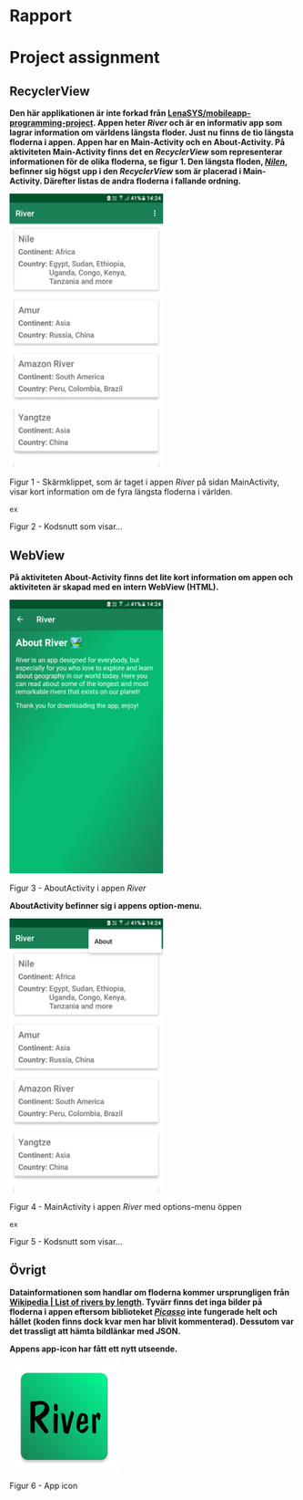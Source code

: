 # Rapport

# Project assignment

## RecyclerView

**Den här applikationen är inte forkad från [LenaSYS/mobileapp-programming-project](https://github.com/LenaSYS/mobileapp-programming-project). Appen heter <i>River</i> och är en informativ app som lagrar information om världens längsta floder. Just nu finns de tio längsta floderna i appen. Appen har en Main-Activity och en About-Activity. På aktiviteten Main-Activity finns det en <i>RecyclerView</i> som representerar informationen för de olika floderna, se figur 1. Den längsta floden, <i>[Nilen](https://en.wikipedia.org/wiki/Nile)</i>, befinner sig högst upp i den <i>RecyclerView</i> som är placerad i Main-Activity. Därefter listas de andra floderna i fallande ordning.**

<p align="left"><img src="/Screenshot_20220526-142414.png" width="270px"></p>
<p align="left">Figur 1 - Skärmklippet, som är taget i appen <i>River</i> på sidan MainActivity, visar kort information om de fyra längsta floderna i världen.</p>

```
ex
```
<p align="left">Figur 2 - Kodsnutt som visar...</p>

## WebView

**På aktiviteten About-Activity finns det lite kort information om appen och aktiviteten är skapad med en intern WebView (HTML).**

<p align="left"><img src="/Screenshot_20220526-142439.png" width="270px"></p>
<p align="left">Figur 3 - AboutActivity i appen <i>River</i></p>

**AboutActivity befinner sig i appens option-menu.**

<p align="left"><img src="/Screenshot_20220526-142428.png" width="270px"></p>
<p align="left">Figur 4 - MainActivity i appen <i>River</i> med options-menu öppen</p>

```
ex
```
<p align="left">Figur 5 - Kodsnutt som visar...</p>

## Övrigt

**Datainformationen som handlar om floderna kommer ursprungligen från [Wikipedia | List of rivers by length](https://en.wikipedia.org/wiki/List_of_rivers_by_length). Tyvärr finns det inga bilder på floderna i appen eftersom biblioteket <i>[Picasso](https://square.github.io/picasso/)</i> inte fungerade helt och hållet (koden finns dock kvar men har blivit kommenterad). Dessutom var det trassligt att hämta bildlänkar med JSON.**

**Appens app-icon har fått ett nytt utseende.**

<p align="left"><img src="/app/src/main/res/mipmap-xxxhdpi/ic_launcher.png" width="192px"></p>
<p align="left">Figur 6 - App icon</p>